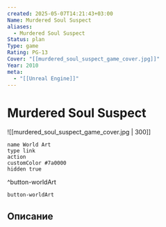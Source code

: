 ```yaml
---
created: 2025-05-07T14:21:43+03:00
Name: Murdered Soul Suspect
aliases:
  - Murdered Soul Suspect
Status: plan
Type: game
Rating: PG-13
Cover: "[[murdered_soul_suspect_game_cover.jpg]]"
Year: 2010
meta:
  - "[[Unreal Engine]]"
---
```


# Murdered Soul Suspect

![[murdered_soul_suspect_game_cover.jpg | 300]]


```button
name World Art
type link
action 
customColor #7a0000
hidden true
```
^button-worldArt



`button-worldArt`

## Описание


